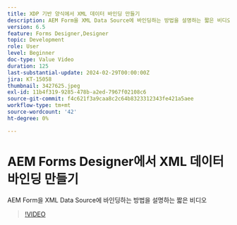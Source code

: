 ```yaml
---
title: XDP 기반 양식에서 XML 데이터 바인딩 만들기
description: AEM Form을 XML Data Source에 바인딩하는 방법을 설명하는 짧은 비디오
version: 6.5
feature: Forms Designer,Designer
topic: Development
role: User
level: Beginner
doc-type: Value Video
duration: 125
last-substantial-update: 2024-02-29T00:00:00Z
jira: KT-15058
thumbnail: 3427625.jpeg
exl-id: 11b4f319-9285-478b-a2ed-7967f02108c6
source-git-commit: f4c621f3a9caa8c2c64b8323312343fe421a5aee
workflow-type: tm+mt
source-wordcount: '42'
ht-degree: 0%

---
```


# AEM Forms Designer에서 XML 데이터 바인딩 만들기

AEM Form을 XML Data Source에 바인딩하는 방법을 설명하는 짧은 비디오

>[!VIDEO](https://video.tv.adobe.com/v/3427625/?learn=on)
